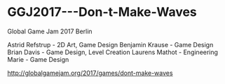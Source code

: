 # GGJ2017---Don-t-Make-Waves
Global Game Jam 2017 Berlin

Astrid Refstrup - 2D Art, Game Design
Benjamin Krause - Game Design
Brian Davis - Game Design, Level Creation
Laurens Mathot - Engineering
Marie - Game Design

http://globalgamejam.org/2017/games/dont-make-waves
